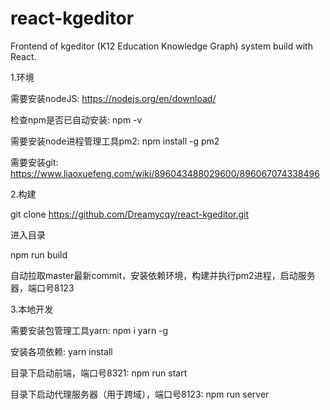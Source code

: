 # react-kgeditor
Frontend of kgeditor (K12 Education Knowledge Graph) system build with React.

1.环境

需要安装nodeJS: https://nodejs.org/en/download/

检查npm是否已自动安装: npm -v

需要安装node进程管理工具pm2: npm install -g pm2

需要安装git: https://www.liaoxuefeng.com/wiki/896043488029600/896067074338496

2.构建

git clone https://github.com/Dreamycqy/react-kgeditor.git

进入目录

npm run build

自动拉取master最新commit，安装依赖环境，构建并执行pm2进程，启动服务器，端口号8123

3.本地开发

需要安装包管理工具yarn: npm i yarn -g

安装各项依赖: yarn install

目录下启动前端，端口号8321: npm run start

目录下启动代理服务器（用于跨域），端口号8123: npm run server
